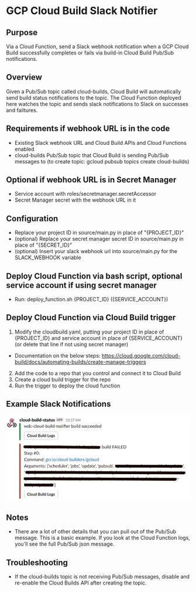 # GCP Cloud Build Slack Notifier

## Purpose
Via a Cloud Function, send a Slack webhook notification when a GCP Cloud Build successfully completes or fails via build-in Cloud Build Pub/Sub notifications.

## Overview
Given a Pub/Sub topic called cloud-builds, Cloud Build will automatically send build status notifications to the topic. The Cloud Function deployed here watches the topic and sends slack notifications to Slack on successes and failtures.

## Requirements if webhook URL is in the code
* Existing Slack webhook URL and Cloud Build APIs and Cloud Functions enabled
* cloud-builds Pub/Sub topic that Cloud Build is sending Pub/Sub messages to (to create topic: gcloud pubsub topics create cloud-builds)

## Optional if webhook URL is in Secret Manager
* Service account with roles/secretmanager.secretAccessor
* Secret Manager secret with the webhook URL in it

## Configuration
* Replace your project ID in source/main.py in place of "{PROJECT_ID}"
* (optional) Replace your secret manager secret ID in source/main.py in place of "{SECRET_ID}"
* (optional) Insert your slack webhook url into source/main.py for the SLACK_WEBHOOK variable

## Deploy Cloud Function via bash script, optional service account if using secret manager
* Run: deploy_function.sh {PROJECT_ID} ({SERVICE_ACCOUNT})

## Deploy Cloud Function via Cloud Build trigger
1. Modify the cloudbuild.yaml, putting your project ID in place of {PROJECT_ID} and service account in place of {SERVICE_ACCOUNT} (or delete that line if not using secret manager)
* Documentation on the below steps: https://cloud.google.com/cloud-build/docs/automating-builds/create-manage-triggers
2. Add the code to a repo that you control and connect it to Cloud Build
4. Create a cloud build trigger for the repo
5. Run the trigger to deploy the cloud function

## Example Slack Notifications
![example-notifications](screenshot/example-notifications.png)

## Notes
* There are a lot of other details that you can pull out of the Pub/Sub message.  This is a basic example.  If you look at the Cloud Function logs, you'll see the full Pub/Sub json message.

## Troubleshooting
* If the cloud-builds topic is not receiving Pub/Sub messages, disable and re-enable the Cloud Builds API after creating the topic.
